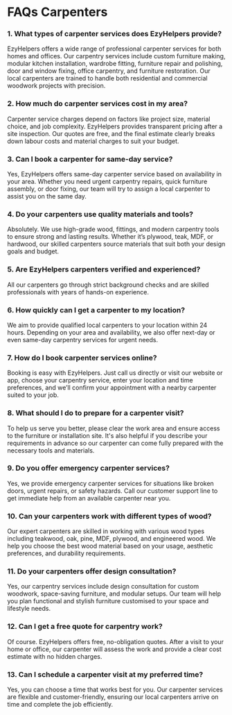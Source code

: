# FAQs Carpenters

### 1. What types of carpenter services does EzyHelpers provide?
EzyHelpers offers a wide range of professional carpenter services for both homes and offices. Our carpentry services include custom furniture making, modular kitchen installation, wardrobe fitting, furniture repair and polishing, door and window fixing, office carpentry, and furniture restoration. Our local carpenters are trained to handle both residential and commercial woodwork projects with precision.

### 2. How much do carpenter services cost in my area?
Carpenter service charges depend on factors like project size, material choice, and job complexity. EzyHelpers provides transparent pricing after a site inspection. Our quotes are free, and the final estimate clearly breaks down labour costs and material charges to suit your budget.

### 3. Can I book a carpenter for same-day service?
Yes, EzyHelpers offers same-day carpenter service based on availability in your area. Whether you need urgent carpentry repairs, quick furniture assembly, or door fixing, our team will try to assign a local carpenter to assist you on the same day.

### 4. Do your carpenters use quality materials and tools?
Absolutely. We use high-grade wood, fittings, and modern carpentry tools to ensure strong and lasting results. Whether it’s plywood, teak, MDF, or hardwood, our skilled carpenters source materials that suit both your design goals and budget.

### 5. Are EzyHelpers carpenters verified and experienced?
All our carpenters go through strict background checks and are skilled professionals with years of hands-on experience.

### 6. How quickly can I get a carpenter to my location?
We aim to provide qualified local carpenters to your location within 24 hours. Depending on your area and availability, we also offer next-day or even same-day carpentry services for urgent needs.

### 7. How do I book carpenter services online?
Booking is easy with EzyHelpers. Just call us directly or visit our website or app, choose your carpentry service, enter your location and time preferences, and we’ll confirm your appointment with a nearby carpenter suited to your job.

### 8. What should I do to prepare for a carpenter visit?
To help us serve you better, please clear the work area and ensure access to the furniture or installation site. It's also helpful if you describe your requirements in advance so our carpenter can come fully prepared with the necessary tools and materials.

### 9. Do you offer emergency carpenter services?
Yes, we provide emergency carpenter services for situations like broken doors, urgent repairs, or safety hazards. Call our customer support line to get immediate help from an available carpenter near you.

### 10. Can your carpenters work with different types of wood?
Our expert carpenters are skilled in working with various wood types including teakwood, oak, pine, MDF, plywood, and engineered wood. We help you choose the best wood material based on your usage, aesthetic preferences, and durability requirements.

### 11. Do your carpenters offer design consultation?
Yes, our carpentry services include design consultation for custom woodwork, space-saving furniture, and modular setups. Our team will help you plan functional and stylish furniture customised to your space and lifestyle needs.

### 12. Can I get a free quote for carpentry work?
Of course. EzyHelpers offers free, no-obligation quotes. After a visit to your home or office, our carpenter will assess the work and provide a clear cost estimate with no hidden charges.

### 13. Can I schedule a carpenter visit at my preferred time?
Yes, you can choose a time that works best for you. Our carpenter services are flexible and customer-friendly, ensuring our local carpenters arrive on time and complete the job efficiently.

